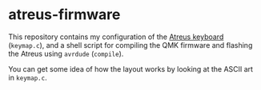 # atreus-firmware

This repository contains my configuration of the [Atreus keyboard][1]
(`keymap.c`), and a shell script for compiling the QMK firmware and flashing
the Atreus using `avrdude` (`compile`).

[1]: https://atreus.technomancy.us/

You can get some idea of how the layout works by looking at the ASCII art in
`keymap.c`.
